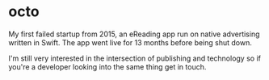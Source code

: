 # octo
My first failed startup from 2015, an eReading app run on native advertising written in Swift. The app went live for 13 months before being shut down.

I'm still very interested in the intersection of publishing and technology so if you're a developer looking into the same thing get in touch.
